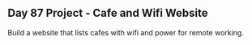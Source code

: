 ## Day 87 Project - Cafe and Wifi Website
Build a website that lists cafes with wifi and power for remote working.

